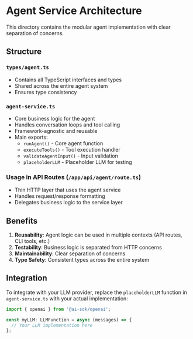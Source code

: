 # Agent Service Architecture

This directory contains the modular agent implementation with clear separation of concerns.

## Structure

### `types/agent.ts`
- Contains all TypeScript interfaces and types
- Shared across the entire agent system
- Ensures type consistency

### `agent-service.ts`
- Core business logic for the agent
- Handles conversation loops and tool calling
- Framework-agnostic and reusable
- Main exports:
  - `runAgent()` - Core agent function
  - `executeTools()` - Tool execution handler
  - `validateAgentInput()` - Input validation
  - `placeholderLLM` - Placeholder LLM for testing

### Usage in API Routes (`/app/api/agent/route.ts`)
- Thin HTTP layer that uses the agent service
- Handles request/response formatting
- Delegates business logic to the service layer

## Benefits

1. **Reusability**: Agent logic can be used in multiple contexts (API routes, CLI tools, etc.)
2. **Testability**: Business logic is separated from HTTP concerns
3. **Maintainability**: Clear separation of concerns
4. **Type Safety**: Consistent types across the entire system

## Integration

To integrate with your LLM provider, replace the `placeholderLLM` function in `agent-service.ts` with your actual implementation:

```typescript
import { openai } from '@ai-sdk/openai';

const myLLM: LLMFunction = async (messages) => {
  // Your LLM implementation here
};
``` 